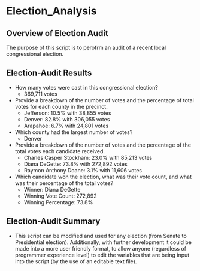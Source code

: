 # Election_Analysis

## Overview of Election Audit
The purpose of this script is to perofrm an audit of a recent local congressional election.

## Election-Audit Results
- How many votes were cast in this congressional election?
  - 369,711 votes
- Provide a breakdown of the number of votes and the percentage of total votes for each county in the precinct.
  - Jefferson: 10.5% with 38,855 votes
  - Denver: 82.8% with 306,055 votes
  - Arapahoe: 6.7% with 24,801 votes
- Which county had the largest number of votes?
  - Denver
- Provide a breakdown of the number of votes and the percentage of the total votes each candidate received.
  - Charles Casper Stockham: 23.0% with 85,213 votes
  - Diana DeGette: 73.8% with 272,892 votes
  - Raymon Anthony Doane: 3.1% with 11,606 votes
- Which candidate won the election, what was their vote count, and what was their percentage of the total votes?
  - Winner: Diana DeGette
   - Winning Vote Count: 272,892
   - Winning Percentage: 73.8%

## Election-Audit Summary
- This script can be modified and used for any election (from Senate to Presidential election). Additionally, with further development it could be made into a more user friendly format, to allow anyone (regardless of programmer experience level) to edit the variables that are being input into the script (by the use of an editable text file). 

